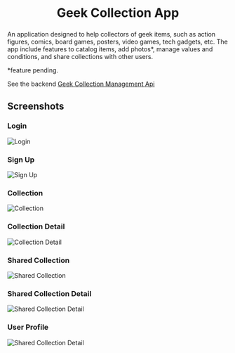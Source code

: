 <p align="center">
  <h1 align="center">Geek Collection App</h1>
  <h3 align="center"></h3>
</p>
An application designed to help collectors of geek items, such as action figures, comics, board games, posters, video games, tech gadgets, etc. The app include features to catalog items, add photos*, manage values and conditions, and share collections with other users.

*feature pending.

See the backend
[Geek Collection Management Api](https://github.com/swczk/GeekCollectionManagementApi)

## Screenshots

### Login
<img alt="Login" src="screenshots/login.png"/>

### Sign Up
<img alt="Sign Up" src="screenshots/register.png"/>

### Collection
<img alt="Collection" src="screenshots/collection-page.png"/>

### Collection Detail
<img alt="Collection Detail" src="screenshots/collection-detail-page.png"/>

### Shared Collection
<img alt="Shared Collection" src="screenshots/shared-collection-page.png"/>

### Shared Collection Detail
<img alt="Shared Collection Detail" src="screenshots/shared-collection-detail-page.png"/>

### User Profile
<img alt="Shared Collection Detail" src="screenshots/user-page.png"/>
